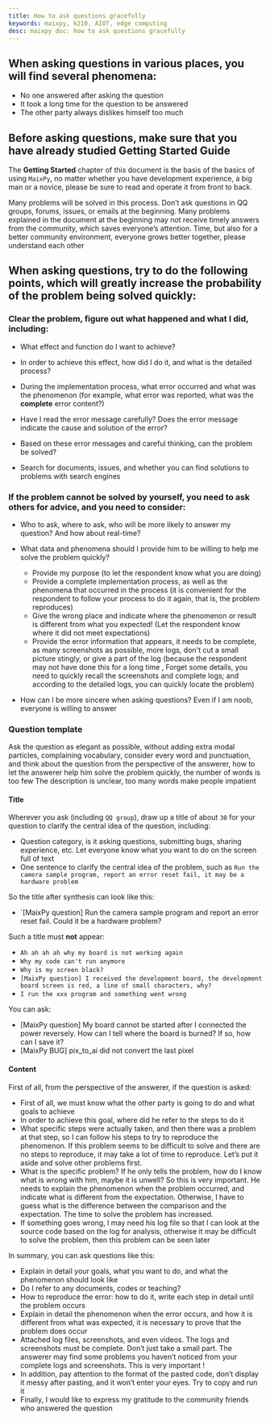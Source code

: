 ```yaml
---
title: How to ask questions gracefully
keywords: maixpy, k210, AIOT, edge computing
desc: maixpy ​​doc: how to ask questions gracefully
---
```



## When asking questions in various places, you will find several phenomena:

* No one answered after asking the question
* It took a long time for the question to be answered
* The other party always dislikes himself too much


## Before asking questions, make sure that you have already studied Getting Started Guide

The **Getting Started** chapter of this document is the basis of the basics of using `MaixPy`, no matter whether you have development experience, a big man or a novice, please be sure to read and operate it from front to back.

Many problems will be solved in this process. Don’t ask questions in QQ groups, forums, issues, or emails at the beginning. Many problems explained in the document at the beginning may not receive timely answers from the community, which saves everyone’s attention. Time, but also for a better community environment, everyone grows better together, please understand each other


## When asking questions, try to do the following points, which will greatly increase the probability of the problem being solved quickly:

### Clear the problem, figure out what happened and what I did, including:

* What effect and function do I want to achieve?

* In order to achieve this effect, how did I do it, and what is the detailed process?

* During the implementation process, what error occurred and what was the phenomenon (for example, what error was reported, what was the **complete** error content?)

* Have I read the error message carefully? Does the error message indicate the cause and solution of the error?

* Based on these error messages and careful thinking, can the problem be solved?

* Search for documents, issues, and whether you can find solutions to problems with search engines

### If the problem cannot be solved by yourself, you need to ask others for advice, and you need to consider:

* Who to ask, where to ask, who will be more likely to answer my question? And how about real-time?

* What data and phenomena should I provide him to be willing to help me solve the problem quickly?
  * Provide my purpose (to let the respondent know what you are doing)
  * Provide a complete implementation process, as well as the phenomena that occurred in the process (it is convenient for the respondent to follow your process to do it again, that is, the problem reproduces)
  * Give the wrong place and indicate where the phenomenon or result is different from what you expected! (Let the respondent know where it did not meet expectations)
  * Provide the error information that appears, it needs to be complete, as many screenshots as possible, more logs, don't cut a small picture stingly, or give a part of the log (because the respondent may not have done this for a long time , Forget some details, you need to quickly recall the screenshots and complete logs; and according to the detailed logs, you can quickly locate the problem)

* How can I be more sincere when asking questions? Even if I am noob, everyone is willing to answer



### Question template


Ask the question as elegant as possible, without adding extra modal particles, complaining vocabulary, consider every word and punctuation, and think about the question from the perspective of the answerer, how to let the answerer help him solve the problem quickly, the number of words is too few The description is unclear, too many words make people impatient

#### Title

Wherever you ask (including `QQ group`), draw up a title of about `30` for your question to clarify the central idea of ​​the question, including:
* Question category, is it asking questions, submitting bugs, sharing experience, etc. Let everyone know what you want to do on the screen full of text
* One sentence to clarify the central idea of ​​the problem, such as `Run the camera sample program, report an error reset fail, it may be a hardware problem`

So the title after synthesis can look like this:
* `[MaixPy question] Run the camera sample program and report an error reset fail. Could it be a hardware problem?

Such a title must **not** appear:
* `Ah ah ah ah why my board is not working again`
* `Why my code can't run anymore`
* `Why is my screen black?`
* `[MaixPy question] I received the development board, the development board screen is red, a line of small characters, why? `
* `I run the xxx program and something went wrong`

You can ask:
* [MaixPy question] My board cannot be started after I connected the power reversely. How can I tell where the board is burned? If so, how can I save it?
* [MaixPy BUG] pix_to_ai did not convert the last pixel

#### Content

First of all, from the perspective of the answerer, if the question is asked:
* First of all, we must know what the other party is going to do and what goals to achieve
* In order to achieve this goal, where did he refer to the steps to do it
* What specific steps were actually taken, and then there was a problem at that step, so I can follow his steps to try to reproduce the phenomenon. If this problem seems to be difficult to solve and there are no steps to reproduce, it may take a lot of time to reproduce. Let’s put it aside and solve other problems first.
* What is the specific problem? If he only tells the problem, how do I know what is wrong with him, maybe it is unwell? So this is very important. He needs to explain the phenomenon when the problem occurred, and indicate what is different from the expectation. Otherwise, I have to guess what is the difference between the comparison and the expectation. The time to solve the problem has increased.
* If something goes wrong, I may need his log file so that I can look at the source code based on the log for analysis, otherwise it may be difficult to solve the problem, then this problem can be seen later

In summary, you can ask questions like this:

* Explain in detail your goals, what you want to do, and what the phenomenon should look like
* Do I refer to any documents, codes or teaching?
* How to reproduce the error: how to do it, write each step in detail until the problem occurs
* Explain in detail the phenomenon when the error occurs, and how it is different from what was expected, it is necessary to prove that the problem does occur
* Attached log files, screenshots, and even videos. The logs and screenshots must be complete. Don’t just take a small part. The answerer may find some problems you haven’t noticed from your complete logs and screenshots. This is very important !
* In addition, pay attention to the format of the pasted code, don’t display it messy after pasting, and it won’t enter your eyes. Try to copy and run it
* Finally, I would like to express my gratitude to the community friends who answered the question
